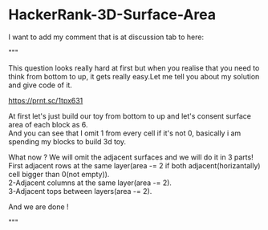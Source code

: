 # HackerRank-3D-Surface-Area
I want to add my comment that is at discussion tab to here:

"""

This question looks really hard at first but when you realise that you need to think from bottom to up, it gets really easy.Let me tell you about my solution and give code of it.
</br>

https://prnt.sc/1tpx631

At first let's just build our toy from bottom to up and let's consent surface area of each block as 6.</br>
And you can see that I omit 1 from every cell if it's not 0, basically i am spending my blocks to build 3d toy.</br>

What now ? We will omit the adjacent surfaces and we will do it in 3 parts!</br>
First adjacent rows at the same layer(area -= 2 if both adjacent(horizantally) cell bigger than 0(not empty)).</br>
2-Adjacent columns at the same layer(area -= 2).</br>
3-Adjacent tops between layers(area -= 2).</br>

And we are done !
	
"""
